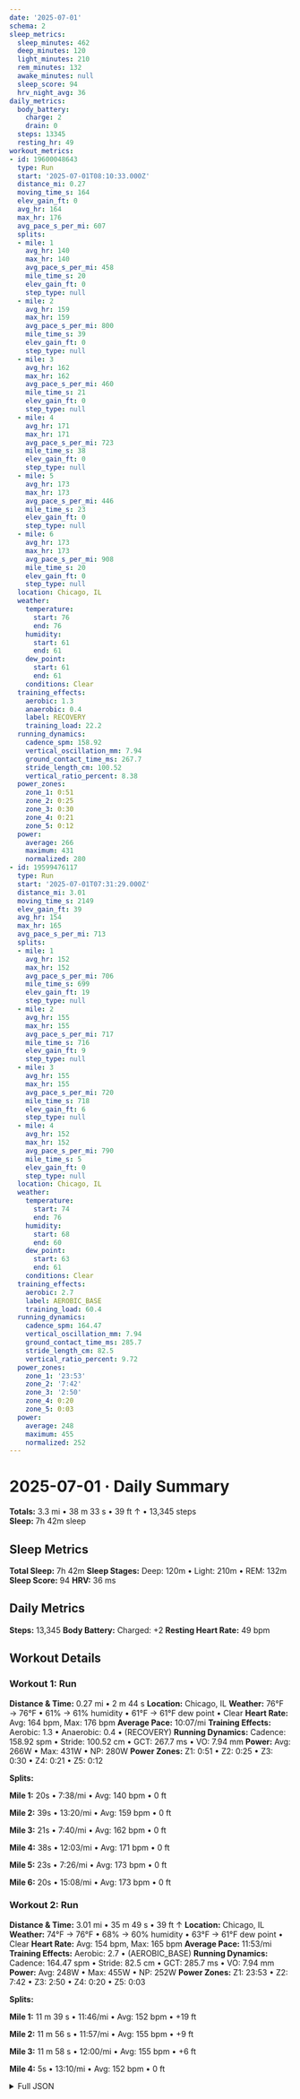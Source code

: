 ```yaml
---
date: '2025-07-01'
schema: 2
sleep_metrics:
  sleep_minutes: 462
  deep_minutes: 120
  light_minutes: 210
  rem_minutes: 132
  awake_minutes: null
  sleep_score: 94
  hrv_night_avg: 36
daily_metrics:
  body_battery:
    charge: 2
    drain: 0
  steps: 13345
  resting_hr: 49
workout_metrics:
- id: 19600048643
  type: Run
  start: '2025-07-01T08:10:33.000Z'
  distance_mi: 0.27
  moving_time_s: 164
  elev_gain_ft: 0
  avg_hr: 164
  max_hr: 176
  avg_pace_s_per_mi: 607
  splits:
  - mile: 1
    avg_hr: 140
    max_hr: 140
    avg_pace_s_per_mi: 458
    mile_time_s: 20
    elev_gain_ft: 0
    step_type: null
  - mile: 2
    avg_hr: 159
    max_hr: 159
    avg_pace_s_per_mi: 800
    mile_time_s: 39
    elev_gain_ft: 0
    step_type: null
  - mile: 3
    avg_hr: 162
    max_hr: 162
    avg_pace_s_per_mi: 460
    mile_time_s: 21
    elev_gain_ft: 0
    step_type: null
  - mile: 4
    avg_hr: 171
    max_hr: 171
    avg_pace_s_per_mi: 723
    mile_time_s: 38
    elev_gain_ft: 0
    step_type: null
  - mile: 5
    avg_hr: 173
    max_hr: 173
    avg_pace_s_per_mi: 446
    mile_time_s: 23
    elev_gain_ft: 0
    step_type: null
  - mile: 6
    avg_hr: 173
    max_hr: 173
    avg_pace_s_per_mi: 908
    mile_time_s: 20
    elev_gain_ft: 0
    step_type: null
  location: Chicago, IL
  weather:
    temperature:
      start: 76
      end: 76
    humidity:
      start: 61
      end: 61
    dew_point:
      start: 61
      end: 61
    conditions: Clear
  training_effects:
    aerobic: 1.3
    anaerobic: 0.4
    label: RECOVERY
    training_load: 22.2
  running_dynamics:
    cadence_spm: 158.92
    vertical_oscillation_mm: 7.94
    ground_contact_time_ms: 267.7
    stride_length_cm: 100.52
    vertical_ratio_percent: 8.38
  power_zones:
    zone_1: 0:51
    zone_2: 0:25
    zone_3: 0:30
    zone_4: 0:21
    zone_5: 0:12
  power:
    average: 266
    maximum: 431
    normalized: 280
- id: 19599476117
  type: Run
  start: '2025-07-01T07:31:29.000Z'
  distance_mi: 3.01
  moving_time_s: 2149
  elev_gain_ft: 39
  avg_hr: 154
  max_hr: 165
  avg_pace_s_per_mi: 713
  splits:
  - mile: 1
    avg_hr: 152
    max_hr: 152
    avg_pace_s_per_mi: 706
    mile_time_s: 699
    elev_gain_ft: 19
    step_type: null
  - mile: 2
    avg_hr: 155
    max_hr: 155
    avg_pace_s_per_mi: 717
    mile_time_s: 716
    elev_gain_ft: 9
    step_type: null
  - mile: 3
    avg_hr: 155
    max_hr: 155
    avg_pace_s_per_mi: 720
    mile_time_s: 718
    elev_gain_ft: 6
    step_type: null
  - mile: 4
    avg_hr: 152
    max_hr: 152
    avg_pace_s_per_mi: 790
    mile_time_s: 5
    elev_gain_ft: 0
    step_type: null
  location: Chicago, IL
  weather:
    temperature:
      start: 74
      end: 76
    humidity:
      start: 68
      end: 60
    dew_point:
      start: 63
      end: 61
    conditions: Clear
  training_effects:
    aerobic: 2.7
    label: AEROBIC_BASE
    training_load: 60.4
  running_dynamics:
    cadence_spm: 164.47
    vertical_oscillation_mm: 7.94
    ground_contact_time_ms: 285.7
    stride_length_cm: 82.5
    vertical_ratio_percent: 9.72
  power_zones:
    zone_1: '23:53'
    zone_2: '7:42'
    zone_3: '2:50'
    zone_4: 0:20
    zone_5: 0:03
  power:
    average: 248
    maximum: 455
    normalized: 252
---
```

# 2025-07-01 · Daily Summary
**Totals:** 3.3 mi • 38 m 33 s • 39 ft ↑ • 13,345 steps  
**Sleep:** 7h 42m sleep

## Sleep Metrics
**Total Sleep:** 7h 42m
**Sleep Stages:** Deep: 120m • Light: 210m • REM: 132m
**Sleep Score:** 94
**HRV:** 36 ms

## Daily Metrics
**Steps:** 13,345
**Body Battery:** Charged: +2
**Resting Heart Rate:** 49 bpm

## Workout Details
### Workout 1: Run
**Distance & Time:** 0.27 mi • 2 m 44 s
**Location:** Chicago, IL
**Weather:** 76°F → 76°F • 61% → 61% humidity • 61°F → 61°F dew point • Clear
**Heart Rate:** Avg: 164 bpm, Max: 176 bpm
**Average Pace:** 10:07/mi
**Training Effects:** Aerobic: 1.3 • Anaerobic: 0.4 • (RECOVERY)
**Running Dynamics:** Cadence: 158.92 spm • Stride: 100.52 cm • GCT: 267.7 ms • VO: 7.94 mm
**Power:** Avg: 266W • Max: 431W • NP: 280W
**Power Zones:** Z1: 0:51 • Z2: 0:25 • Z3: 0:30 • Z4: 0:21 • Z5: 0:12

**Splits:**

**Mile 1:** 20s • 7:38/mi • Avg: 140 bpm • 0 ft

**Mile 2:** 39s • 13:20/mi • Avg: 159 bpm • 0 ft

**Mile 3:** 21s • 7:40/mi • Avg: 162 bpm • 0 ft

**Mile 4:** 38s • 12:03/mi • Avg: 171 bpm • 0 ft

**Mile 5:** 23s • 7:26/mi • Avg: 173 bpm • 0 ft

**Mile 6:** 20s • 15:08/mi • Avg: 173 bpm • 0 ft


### Workout 2: Run
**Distance & Time:** 3.01 mi • 35 m 49 s • 39 ft ↑
**Location:** Chicago, IL
**Weather:** 74°F → 76°F • 68% → 60% humidity • 63°F → 61°F dew point • Clear
**Heart Rate:** Avg: 154 bpm, Max: 165 bpm
**Average Pace:** 11:53/mi
**Training Effects:** Aerobic: 2.7 • (AEROBIC_BASE)
**Running Dynamics:** Cadence: 164.47 spm • Stride: 82.5 cm • GCT: 285.7 ms • VO: 7.94 mm
**Power:** Avg: 248W • Max: 455W • NP: 252W
**Power Zones:** Z1: 23:53 • Z2: 7:42 • Z3: 2:50 • Z4: 0:20 • Z5: 0:03

**Splits:**

**Mile 1:** 11 m 39 s • 11:46/mi • Avg: 152 bpm • +19 ft

**Mile 2:** 11 m 56 s • 11:57/mi • Avg: 155 bpm • +9 ft

**Mile 3:** 11 m 58 s • 12:00/mi • Avg: 155 bpm • +6 ft

**Mile 4:** 5s • 13:10/mi • Avg: 152 bpm • 0 ft



<details>
<summary>Full JSON</summary>

```json
{
  "date": "2025-07-01",
  "schema": 2,
  "sleep_metrics": {
    "sleep_minutes": 462,
    "deep_minutes": 120,
    "light_minutes": 210,
    "rem_minutes": 132,
    "awake_minutes": null,
    "sleep_score": 94,
    "hrv_night_avg": 36
  },
  "daily_metrics": {
    "body_battery": {
      "charge": 2,
      "drain": 0
    },
    "steps": 13345,
    "resting_hr": 49
  },
  "workout_metrics": [
    {
      "id": 19600048643,
      "type": "Run",
      "start": "2025-07-01T08:10:33.000Z",
      "distance_mi": 0.27,
      "moving_time_s": 164,
      "elev_gain_ft": 0,
      "avg_hr": 164,
      "max_hr": 176,
      "avg_pace_s_per_mi": 607,
      "splits": [
        {
          "mile": 1,
          "avg_hr": 140,
          "max_hr": 140,
          "avg_pace_s_per_mi": 458,
          "mile_time_s": 20,
          "elev_gain_ft": 0,
          "step_type": null
        },
        {
          "mile": 2,
          "avg_hr": 159,
          "max_hr": 159,
          "avg_pace_s_per_mi": 800,
          "mile_time_s": 39,
          "elev_gain_ft": 0,
          "step_type": null
        },
        {
          "mile": 3,
          "avg_hr": 162,
          "max_hr": 162,
          "avg_pace_s_per_mi": 460,
          "mile_time_s": 21,
          "elev_gain_ft": 0,
          "step_type": null
        },
        {
          "mile": 4,
          "avg_hr": 171,
          "max_hr": 171,
          "avg_pace_s_per_mi": 723,
          "mile_time_s": 38,
          "elev_gain_ft": 0,
          "step_type": null
        },
        {
          "mile": 5,
          "avg_hr": 173,
          "max_hr": 173,
          "avg_pace_s_per_mi": 446,
          "mile_time_s": 23,
          "elev_gain_ft": 0,
          "step_type": null
        },
        {
          "mile": 6,
          "avg_hr": 173,
          "max_hr": 173,
          "avg_pace_s_per_mi": 908,
          "mile_time_s": 20,
          "elev_gain_ft": 0,
          "step_type": null
        }
      ],
      "location": "Chicago, IL",
      "weather": {
        "temperature": {
          "start": 76,
          "end": 76
        },
        "humidity": {
          "start": 61,
          "end": 61
        },
        "dew_point": {
          "start": 61,
          "end": 61
        },
        "conditions": "Clear"
      },
      "training_effects": {
        "aerobic": 1.3,
        "anaerobic": 0.4,
        "label": "RECOVERY",
        "training_load": 22.2
      },
      "running_dynamics": {
        "cadence_spm": 158.92,
        "vertical_oscillation_mm": 7.94,
        "ground_contact_time_ms": 267.7,
        "stride_length_cm": 100.52,
        "vertical_ratio_percent": 8.38
      },
      "power_zones": {
        "zone_1": "0:51",
        "zone_2": "0:25",
        "zone_3": "0:30",
        "zone_4": "0:21",
        "zone_5": "0:12"
      },
      "power": {
        "average": 266,
        "maximum": 431,
        "normalized": 280
      }
    },
    {
      "id": 19599476117,
      "type": "Run",
      "start": "2025-07-01T07:31:29.000Z",
      "distance_mi": 3.01,
      "moving_time_s": 2149,
      "elev_gain_ft": 39,
      "avg_hr": 154,
      "max_hr": 165,
      "avg_pace_s_per_mi": 713,
      "splits": [
        {
          "mile": 1,
          "avg_hr": 152,
          "max_hr": 152,
          "avg_pace_s_per_mi": 706,
          "mile_time_s": 699,
          "elev_gain_ft": 19,
          "step_type": null
        },
        {
          "mile": 2,
          "avg_hr": 155,
          "max_hr": 155,
          "avg_pace_s_per_mi": 717,
          "mile_time_s": 716,
          "elev_gain_ft": 9,
          "step_type": null
        },
        {
          "mile": 3,
          "avg_hr": 155,
          "max_hr": 155,
          "avg_pace_s_per_mi": 720,
          "mile_time_s": 718,
          "elev_gain_ft": 6,
          "step_type": null
        },
        {
          "mile": 4,
          "avg_hr": 152,
          "max_hr": 152,
          "avg_pace_s_per_mi": 790,
          "mile_time_s": 5,
          "elev_gain_ft": 0,
          "step_type": null
        }
      ],
      "location": "Chicago, IL",
      "weather": {
        "temperature": {
          "start": 74,
          "end": 76
        },
        "humidity": {
          "start": 68,
          "end": 60
        },
        "dew_point": {
          "start": 63,
          "end": 61
        },
        "conditions": "Clear"
      },
      "training_effects": {
        "aerobic": 2.7,
        "label": "AEROBIC_BASE",
        "training_load": 60.4
      },
      "running_dynamics": {
        "cadence_spm": 164.47,
        "vertical_oscillation_mm": 7.94,
        "ground_contact_time_ms": 285.7,
        "stride_length_cm": 82.5,
        "vertical_ratio_percent": 9.72
      },
      "power_zones": {
        "zone_1": "23:53",
        "zone_2": "7:42",
        "zone_3": "2:50",
        "zone_4": "0:20",
        "zone_5": "0:03"
      },
      "power": {
        "average": 248,
        "maximum": 455,
        "normalized": 252
      }
    }
  ]
}
```
</details>
